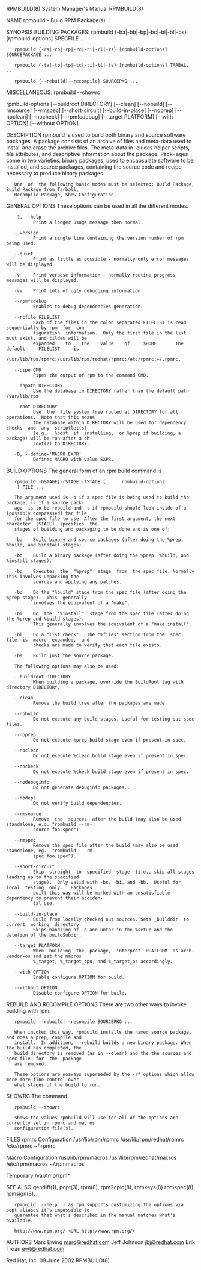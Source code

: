 RPMBUILD(8)                             System Manager's Manual                            RPMBUILD(8)

NAME
       rpmbuild - Build RPM Package(s)

SYNOPSIS
   BUILDING PACKAGES:
       rpmbuild {-ba|-bb|-bp|-bc|-bi|-bl|-bs} [rpmbuild-options] SPECFILE ...

       rpmbuild {-ra|-rb|-rp|-rc|-ri|-rl|-rs} [rpmbuild-options] SOURCEPACKAGE ...

       rpmbuild {-ta|-tb|-tp|-tc|-ti|-tl|-ts} [rpmbuild-options] TARBALL ...

       rpmbuild {--rebuild|--recompile} SOURCEPKG ...

   MISCELLANEOUS:
       rpmbuild --showrc

   rpmbuild-options
        [--buildroot DIRECTORY] [--clean] [--nobuild]
        [--rmsource] [--rmspec] [--short-circuit] [--build-in-place]
        [--noprep] [--noclean] [--nocheck]
        [--rpmfcdebug]
        [--target PLATFORM]
        [--with OPTION] [--without OPTION]

DESCRIPTION
       rpmbuild  is  used to build both binary and source software packages.  A package consists of an
       archive of files and meta-data used to install and erase the archive files. The  meta-data  in‐
       cludes  helper  scripts, file attributes, and descriptive information about the package.  Pack‐
       ages come in two varieties: binary packages, used to encapsulate software to be installed,  and
       source packages, containing the source code and recipe necessary to produce binary packages.

       One  of  the following basic modes must be selected: Build Package, Build Package from Tarball,
       Recompile Package, Show Configuration.

   GENERAL OPTIONS
       These options can be used in all the different modes.

       -?, --help
              Print a longer usage message then normal.

       --version
              Print a single line containing the version number of rpm being used.

       --quiet
              Print as little as possible - normally only error messages will be displayed.

       -v     Print verbose information - normally routine progress messages will be displayed.

       -vv    Print lots of ugly debugging information.

       --rpmfcdebug
              Enables to debug dependencies generation.

       --rcfile FILELIST
              Each of the files in the colon separated FILELIST is read sequentially by rpm  for  con‐
              figuration  information.  Only the first file in the list must exist, and tildes will be
              expanded    to    the    value    of     $HOME.      The     default     FILELIST     is
              /usr/lib/rpm/rpmrc:/usr/lib/rpm/redhat/rpmrc:/etc/rpmrc:~/.rpmrc.

       --pipe CMD
              Pipes the output of rpm to the command CMD.

       --dbpath DIRECTORY
              Use the database in DIRECTORY rather than the default path /var/lib/rpm

       --root DIRECTORY
              Use  the  file system tree rooted at DIRECTORY for all operations.  Note that this means
              the database within DIRECTORY will be used for dependency checks  and  any  scriptlet(s)
              (e.g.   %post  if  installing,  or %prep if building, a package) will be run after a ch‐
              root(2) to DIRECTORY.

       -D, --define='MACRO EXPR'
              Defines MACRO with value EXPR.

   BUILD OPTIONS
       The general form of an rpm build command is

       rpmbuild -bSTAGE|-rSTAGE|-tSTAGE [      rpmbuild-options
        ] FILE ...

       The argument used is -b if a spec file is being used to build the package, -r if a source pack‐
       age  is to be rebuild and -t if rpmbuild should look inside of a (possibly compressed) tar file
       for the spec file to use. After the first argument, the next character  (STAGE)  specifies  the
       stages of building and packaging to be done and is one of:

       -ba    Build binary and source packages (after doing the %prep, %build, and %install stages).

       -bb    Build a binary package (after doing the %prep, %build, and %install stages).

       -bp    Executes  the  "%prep"  stage  from  the spec file. Normally this involves unpacking the
              sources and applying any patches.

       -bc    Do the "%build" stage from the spec file (after doing the %prep stage).  This  generally
              involves the equivalent of a "make".

       -bi    Do  the  "%install"  stage from the spec file (after doing the %prep and %build stages).
              This generally involves the equivalent of a "make install".

       -bl    Do a "list check".  The "%files" section from the  spec  file  is  macro  expanded,  and
              checks are made to verify that each file exists.

       -bs    Build just the source package.

       The following options may also be used:

       --buildroot DIRECTORY
              When building a package, override the BuildRoot tag with directory DIRECTORY.

       --clean
              Remove the build tree after the packages are made.

       --nobuild
              Do not execute any build stages. Useful for testing out spec files.

       --noprep
              Do not execute %prep build stage even if present in spec.

       --noclean
              Do not execute %clean build stage even if present in spec.

       --nocheck
              Do not execute %check build stage even if present in spec.

       --nodebuginfo
              Do not generate debuginfo packages..

       --nodeps
              Do not verify build dependencies.

       --rmsource
              Remove  the  sources  after the build (may also be used standalone, e.g. "rpmbuild --rm‐
              source foo.spec").

       --rmspec
              Remove the spec file after the build (may also be used standalone, eg.  "rpmbuild  --rm‐
              spec foo.spec").

       --short-circuit
              Skip  straight  to  specified  stage  (i.e., skip all stages leading up to the specified
              stage).  Only valid with -bc, -bi, and -bb.  Useful for local  testing  only.   Packages
              built this way will be marked with an unsatisfiable dependency to prevent their acciden‐
              tal use.

       --build-in-place
              Build from locally checked out sources. Sets _builddir  to  current  working  directory.
              Skips handling of -n and untar in the %setup and the deletion of the buildSubdir.

       --target PLATFORM
              When  building  the  package,  interpret  PLATFORM  as arch-vendor-os and set the macros
              %_target, %_target_cpu, and %_target_os accordingly.

       --with OPTION
              Enable configure OPTION for build.

       --without OPTION
              Disable configure OPTION for build.

   REBUILD AND RECOMPILE OPTIONS
       There are two other ways to invoke building with rpm:

       rpmbuild --rebuild|--recompile SOURCEPKG ...

       When invoked this way, rpmbuild installs the named source package, and does a prep, compile and
       install.  In addition, --rebuild builds a new binary package. When the build has completed, the
       build directory is removed (as in --clean) and the the sources and spec file  for  the  package
       are removed.

       These options are noaways superseded by the -r* options which allow more more fine control over
       what stages of the build to run.

   SHOWRC
       The command

       rpmbuild --showrc

       shows the values rpmbuild will use for all of the options are currently set in rpmrc and macros
       configuration file(s).

FILES
   rpmrc Configuration
       /usr/lib/rpm/rpmrc
       /usr/lib/rpm/redhat/rpmrc
       /etc/rpmrc
       ~/.rpmrc

   Macro Configuration
       /usr/lib/rpm/macros
       /usr/lib/rpm/redhat/macros
       /etc/rpm/macros
       ~/.rpmmacros

   Temporary
       /var/tmp/rpm*

SEE ALSO
       gendiff(1),
       popt(3),
       rpm(8),
       rpm2cpio(8),
       rpmkeys(8)
       rpmspec(8),
       rpmsign(8),

       rpmbuild  --help  - as rpm supports customizing the options via popt aliases it's impossible to
       guarantee that what's described in the manual matches what's available.

       http://www.rpm.org/ <URL:http://www.rpm.org/>

AUTHORS
       Marc Ewing <marc@redhat.com>
       Jeff Johnson <jbj@redhat.com>
       Erik Troan <ewt@redhat.com>

Red Hat, Inc.                                09 June 2002                                  RPMBUILD(8)
